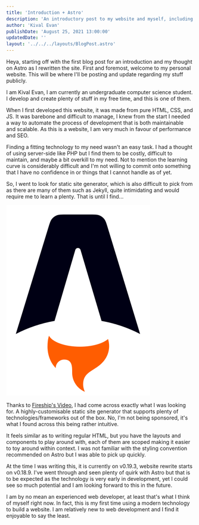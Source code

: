 ```yaml
---
title: 'Introduction + Astro'
description: 'An introductory post to my website and myself, including my thought on Astro.'
author: 'Kival Evan'
publishDate: 'August 25, 2021 13:00:00'
updatedDate: ''
layout: '../../../layouts/BlogPost.astro'
---
```


Heya, starting off with the first blog post for an introduction and my thought on Astro as I rewritten the site. First and foremost, welcome to my personal website. This will be where I'll be posting and update regarding my stuff publicly.

I am Kival Evan, I am currently an undergraduate computer science student. I develop and create plenty of stuff in my free time, and this is one of them.

When I first developed this website, it was made from pure HTML, CSS, and JS. It was barebone and difficult to manage, I knew from the start I needed a way to automate the process of development that is both maintainable and scalable. As this is a website, I am very much in favour of performance and SEO.

Finding a fitting technology to my need wasn't an easy task. I had a thought of using server-side like PHP but I find them to be costly, difficult to maintain, and maybe a bit overkill to my need. Not to mention the learning curve is considerably difficult and I'm not willing to commit onto something that I have no confidence in or things that I cannot handle as of yet.

So, I went to look for static site generator, which is also difficult to pick from as there are many of them such as Jekyll, quite intimidating and would require me to learn a plenty. That is until I find...

[![Astro](/assets/logo/astro.svg 'Astro Logo')](https://astro.build/)

Thanks to [Fireship's Video](https://youtu.be/dsTXcSeAZq8), I had come across exactly what I was looking for. A highly-customisable static site generator that supports plenty of technologies/frameworks out of the box. No, I'm not being sponsored, it's what I found across this being rather intuitive.

It feels similar as to writing regular HTML, but you have the layouts and components to play around with, each of them are scoped making it easier to toy around within context. I was not familiar with the styling convention recommended on Astro but I was able to pick up quickly.

At the time I was writing this, it is currently on v0.19.3, website rewrite starts on v0.18.9. I've went through and seen plenty of quirk with Astro but that is to be expected as the technology is very early in development, yet I could see so much potential and I am looking forward to this in the future.

I am by no mean an experienced web developer, at least that's what I think of myself right now. In fact, this is my first time using a modern technology to build a website. I am relatively new to web development and I find it enjoyable to say the least.
